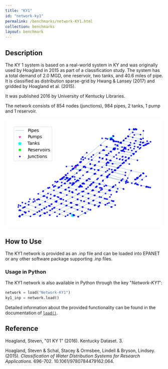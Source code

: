 ```yaml
---
title: "KY1"
id: "network-ky1"
permalink: /benchmarks/network-KY1.html
collection: benchmarks
layout: benchmark
---
```



## Description

The KY 1 system is based on a real-world system in KY and was originally used by Hoagland in 2015 as part of a
classification study. The system has a total demand of 2.0 MGD, one reservoir, two tanks, and 40.6 miles of pipe. It is
classified as distribution sparse-grid by Hwang & Lansey (2017) and gridded by Hoagland et al. (2015).

It was published 2016 by University of Kentucky Libraries.

The network consists of 854 nodes (junctions), 984 pipes, 2 tanks, 1 pump and 1 reservoir.

<img src="../static/benchmarks/network-ky1/ky1_plot.png"/>

## How to Use

The KY1 network is provided as an .inp file and can be loaded into EPANET or any other software package
supporting .inp files.

### Usage in Python

The KY1 network is also available in Python through the key "*Network-KY1*":
```python
network = load("Network-KY1")
ky1_inp = network.load()
```

Detailed information about the provided functionality can be found in the documentation of
[`load()`](https://waterbenchmarkhub.readthedocs.io/en/latest/water_benchmark_hub.networks.html#water_benchmark_hub.networks.networks.KY1.load).


## Reference

Hoagland, Steven, "01 KY 1" (2016). Kentucky Dataset. 3.
[<i class="bi bi-link"></i>](https://uknowledge.uky.edu/wdst/3)

Hoagland, Steven & Schal, Stacey & Ormsbee, Lindell & Bryson, Lindsey. (2015). *Classification of Water Distribution
Systems for Research Applications.* 696-702. 10.1061/9780784479162.064.
[<i class="bi bi-link"></i>](https://doi.org/10.1061/9780784479162.064)
